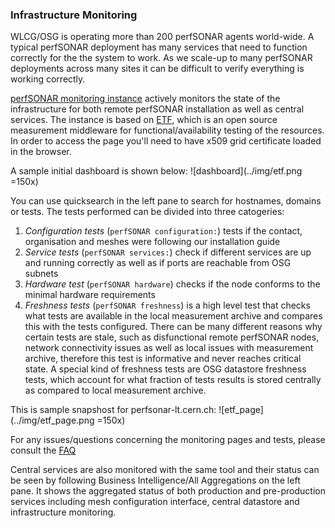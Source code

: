 ### Infrastructure Monitoring

WLCG/OSG is operating more than 200 perfSONAR agents world-wide. A typical perfSONAR deployment has many services that need to function correctly for the the system to work.  As we scale-up to many perfSONAR deployments across many sites it can be
difficult to verify everything is working correctly.   

[perfSONAR monitoring instance](https://psetf.grid.iu.edu/etf/check_mk/index.py?start_url=%2Fetf%2Fcheck_mk%2Fdashboard.py) actively monitors the state of the infrastructure for both remote perfSONAR installation as well as central services. The instance is based on [ETF](http://etf.cern.ch/docs/latest/), which is an open source measurement middleware for functional/availability testing of the resources. In order to access the page you'll need to have x509 grid certificate loaded in the browser. 

A sample initial dashboard is shown below:
![dashboard](../img/etf.png =150x)

You can use quicksearch in the left pane to search for hostnames, domains or tests. The tests performed can be divided into three catogeries:
1. *Configuration tests* (`perfSONAR configuration:`) tests if the contact, organisation and meshes were following our installation guide
2. *Service tests* (`perfSONAR services:`) check if different services are up and running correctly as well as if ports are reachable from OSG subnets
3. *Hardware test* (`perfSONAR hardware`) checks if the node conforms to the minimal hardware requirements
4. *Freshness tests* (`perfSONAR freshness`) is a high level test that checks what tests are available in the local measurement archive and compares this with the tests configured. There can be many different reasons why certain tests are stale, such as disfunctional remote perfSONAR nodes, network connectivity issues as well as local issues with measurement archive, therefore this test is informative and never reaches critical state. A special kind of freshness tests are OSG datastore freshness tests, which account for what fraction of tests results is stored centrally as compared to local measurement archive. 

This is sample snapshost for perfsonar-lt.cern.ch:
![etf_page](../img/etf_page.png =150x)

For any issues/questions concerning the monitoring pages and tests, please consult the [FAQ](faq.md)

Central services are also monitored with the same tool and their status can be seen by following Business Intelligence/All Aggregations on the left pane. It shows the aggregated status of both production and pre-production services including mesh configuration interface, central datastore and infrastructure monitoring. 









